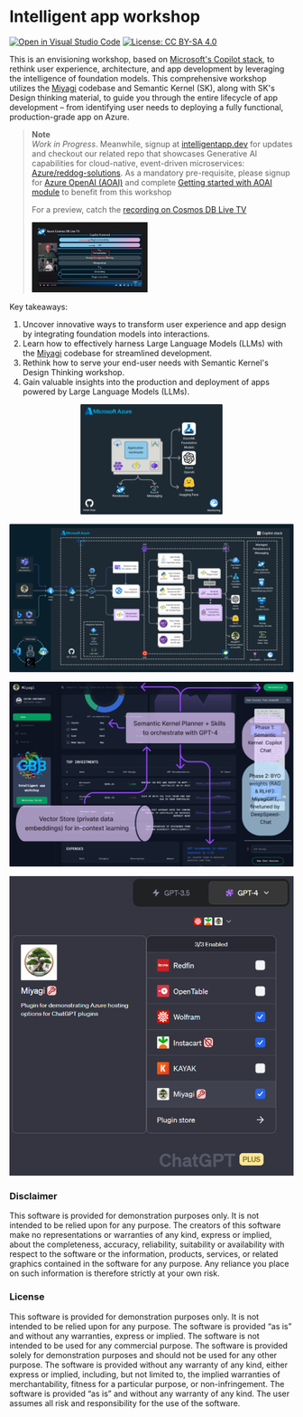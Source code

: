 # Intelligent app workshop

[![Open in Visual Studio Code](https://img.shields.io/static/v1?logo=visualstudiocode&label=&message=Open%20in%20VS%20Code&labelColor=2c2c32&color=007acc&logoColor=007acc)](https://github.dev/Azure/intelligent-app-workshop)
[![License: CC BY-SA 4.0](https://img.shields.io/badge/License-CC%20BY--SA-222.svg)](https://creativecommons.org/licenses/by-sa/4.0/)

This is an envisioning workshop, based on [Microsoft's Copilot stack](https://learn.microsoft.com/en-us/semantic-kernel/overview/#semantic-kernel-is-at-the-center-of-the-copilot-stack), to rethink user experience, architecture, and app development by leveraging the intelligence of foundation models. This comprehensive workshop utilizes the [Miyagi](https://github.com/Azure-Samples/miyagi) codebase and Semantic Kernel (SK), along with SK's Design thinking material, to guide you through the entire lifecycle of app development – from identifying user needs to deploying a fully functional, production-grade app on Azure.

> **Note**  
> *Work in Progress*. Meanwhile, signup at [intelligentapp.dev](https://intelligentapp.dev) for updates and checkout our related repo that showcases Generative AI capabilities for cloud-native, event-driven microservices: [Azure/reddog-solutions](https://github.com/Azure/reddog-solutions#readme). As a mandatory pre-requisite, please signup for [Azure OpenAI (AOAI)](https://customervoice.microsoft.com/Pages/ResponsePage.aspx?id=v4j5cvGGr0GRqy180BHbR7en2Ais5pxKtso_Pz4b1_xUOFA5Qk1UWDRBMjg0WFhPMkIzTzhKQ1dWNyQlQCN0PWcu) and complete [Getting started with AOAI module](https://learn.microsoft.com/en-us/training/modules/get-started-openai/) to benefit from this workshop
>
> For a preview, catch the [recording on Cosmos DB Live TV](https://www.youtube.com/watch?v=V8dlEvXdGEM&t=144s)
>
> <p align="left"><a href="http://www.youtube.com/watch?feature=player_embedded&v=V8dlEvXdGEM&t=144s" target="_blank"><img src="docs/assets/images/video_recording.png" alt="Miyagi walkthrough" width="40%" height="40%" border="10" /></a></p> 


Key takeaways:

1. Uncover innovative ways to transform user experience and app design by integrating foundation models into interactions.
2. Learn how to effectively harness Large Language Models (LLMs) with the [Miyagi](https://github.com/Azure-Samples/miyagi) codebase for streamlined development.
3. Rethink how to serve your end-user needs with Semantic Kernel's Design Thinking workshop.
4. Gain valuable insights into the production and deployment of apps powered by Large Language Models (LLMs).

<p align="center"><img src="docs/assets/images/basic-arch.png" width=50% /></p>

![wip-azure](docs/assets/images/wip-azure.png)

![ui](docs/assets/images/ui-annotations.png)

![plugins](docs/assets/images/plugin.png)

### Disclaimer

This software is provided for demonstration purposes only. It is not intended to be relied upon for any purpose. The creators of this software make no representations or warranties of any kind, express or implied, about the completeness, accuracy, reliability, suitability or availability with respect to the software or the information, products, services, or related graphics contained in the software for any purpose. Any reliance you place on such information is therefore strictly at your own risk.

### License

This software is provided for demonstration purposes only. It is not intended to be relied upon for any purpose. The software is provided “as is” and without any warranties, express or implied. The software is not intended to be used for any commercial purpose. The software is provided solely for demonstration purposes and should not be used for any other purpose. The software is provided without any warranty of any kind, either express or implied, including, but not limited to, the implied warranties of merchantability, fitness for a particular purpose, or non-infringement. The software is provided “as is” and without any warranty of any kind. The user assumes all risk and responsibility for the use of the software.